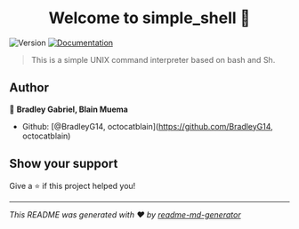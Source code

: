 <h1 align="center">Welcome to simple_shell 👋</h1>
<p>
  <img alt="Version" src="https://img.shields.io/badge/version-1.0-blue.svg?cacheSeconds=2592000" />
  <a href="README.md" target="_blank">
    <img alt="Documentation" src="https://img.shields.io/badge/documentation-yes-brightgreen.svg" />
  </a>
</p>

> This is a simple UNIX command interpreter based on bash and Sh.

## Author

👤 **Bradley Gabriel, Blain Muema**

* Github: [@BradleyG14, octocatblain](https://github.com/BradleyG14, octocatblain)

## Show your support

Give a ⭐️ if this project helped you!

***
_This README was generated with ❤️ by [readme-md-generator](https://github.com/kefranabg/readme-md-generator)_